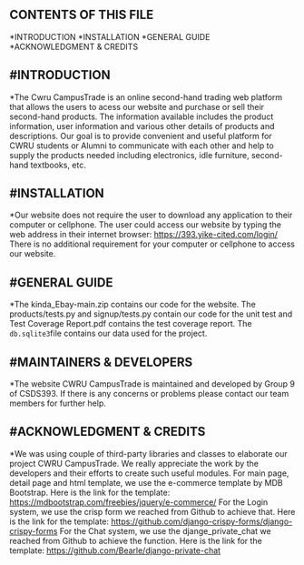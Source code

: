 CONTENTS OF THIS FILE
--------------------------
*INTRODUCTION
*INSTALLATION
*GENERAL GUIDE
*ACKNOWLEDGMENT & CREDITS


#INTRODUCTION
-------------------

*The Cwru CampusTrade is an online second-hand trading web platform that allows the users to acess our website and 
 purchase or sell their second-hand products. The information available includes the product information, user information 
 and various other details of products and descriptions. Our goal is to provide  convenient and useful platform for CWRU 
 students or Alumni to communicate with each other and help to supply the products needed including electronics, idle furniture, 
 second-hand textbooks, etc.


#INSTALLATION
-----------------
*Our website does not require the user to download any application to their computer or cellphone. The user could access our website 
 by typing the web address in their internet browser: https://393.yike-cited.com/login/ There is no additional requirement for your computer or cellphone to access our website.


#GENERAL GUIDE
-------------------
*The kinda_Ebay-main.zip contains our code for the website. The products/tests.py and signup/tests.py contain our code for the unit test and Test Coverage Report.pdf contains the test coverage report. The ```db.sqlite3```file contains our data used for the project.


#MAINTAINERS & DEVELOPERS
----------------------------------
*The website CWRU CampusTrade is maintained and developed by Group 9 of CSDS393. If there is any concerns or problems please contact our team members for further help.


#ACKNOWLEDGMENT & CREDITS
------------------------------------
*We was using couple of third-party libraries and classes to elaborate our project CWRU CampusTrade. We really appreciate the work by the developers
 and their efforts to create such useful modules. For main page, detail page and html template, we use the e-commerce template by MDB Bootstrap.
 Here is the link for the template: https://mdbootstrap.com/freebies/jquery/e-commerce/ For the Login system, we use the crisp form we reached from Github to achieve that. 
 Here is the link for the template: https://github.com/django-crispy-forms/django-crispy-forms For the Chat system, we use the djange_private_chat we reached from Github to achieve the function.
 Here is the link for the template: https://github.com/Bearle/django-private-chat

